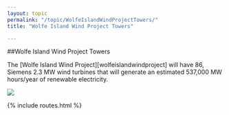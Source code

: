 ```yaml
---
layout: topic
permalink: "/topic/WolfeIslandWindProjectTowers/"
title: "Wolfe Island Wind Project Towers"

---
```


##Wolfe Island Wind Project Towers

The [Wolfe Island Wind Project][wolfeislandwindproject] will have 86, Siemens 2.3 MW wind turbines that will generate an estimated 537,000 MW hours/year of renewable electricity.

<img src="http://K7Waterfront.org/Images/WolfeIslandWindProjectBigTowers05-600.jpg">

{% include routes.html %}
